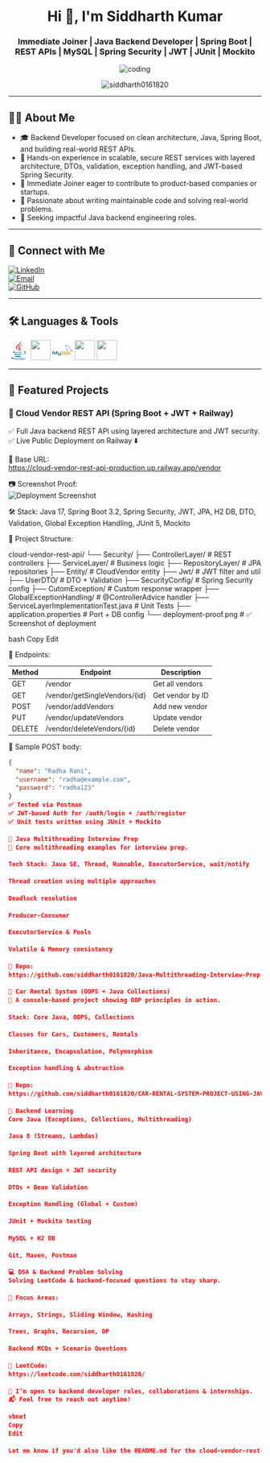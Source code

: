 <h1 align="center">Hi 👋, I'm Siddharth Kumar</h1>  
<h3 align="center">Immediate Joiner | Java Backend Developer | Spring Boot | REST APIs | MySQL | Spring Security | JWT | JUnit | Mockito</h3>

<p align="center">
  <img src="https://user-images.githubusercontent.com/55389276/140866485-8fb1c876-9a8f-4d6a-98dc-08c4981eaf70.gif" alt="coding" width="400"/>
</p>

<p align="center">
  <img src="https://komarev.com/ghpvc/?username=siddharth0161820&label=Profile%20views&color=0e75b6&style=flat" alt="siddharth0161820" />
</p>

---

## 👨‍💻 About Me

- 🎓 Backend Developer focused on clean architecture, Java, Spring Boot, and building real-world REST APIs.  
- 🧠 Hands-on experience in scalable, secure REST services with layered architecture, DTOs, validation, exception handling, and JWT-based Spring Security.  
- 💼 Immediate Joiner eager to contribute to product-based companies or startups.  
- 🔄 Passionate about writing maintainable code and solving real-world problems.  
- 🎯 Seeking impactful Java backend engineering roles.

---

## 🔗 Connect with Me

[![LinkedIn](https://img.shields.io/badge/LinkedIn-blue?style=for-the-badge&logo=linkedin)](https://www.linkedin.com/in/siddharthkumar16/)  
[![Email](https://img.shields.io/badge/Email-grey?style=for-the-badge&logo=gmail)](mailto:siddharth0161820@gmail.com)  
[![GitHub](https://img.shields.io/badge/GitHub-black?style=for-the-badge&logo=github)](https://github.com/siddharth0161820)

---

## 🛠️ Languages & Tools

<p align="left">
  <img src="https://raw.githubusercontent.com/devicons/devicon/master/icons/java/java-original.svg" width="40" height="40"/>
  <img src="https://www.vectorlogo.zone/logos/springio/springio-icon.svg" width="40" height="40"/>
  <img src="https://raw.githubusercontent.com/devicons/devicon/master/icons/mysql/mysql-original-wordmark.svg" width="40" height="40"/>
  <img src="https://www.vectorlogo.zone/logos/getpostman/getpostman-icon.svg" width="40" height="40"/>
  <img src="https://www.vectorlogo.zone/logos/git-scm/git-scm-icon.svg" width="40" height="40"/>
</p>

---

## 📂 Featured Projects

### 🔹 Cloud Vendor REST API (Spring Boot + JWT + Railway)

✅ Full Java backend REST API using layered architecture and JWT security.  
✅ Live Public Deployment on Railway ⬇️

🔗 Base URL:  
https://cloud-vendor-rest-api-production.up.railway.app/vendor

📷 Screenshot Proof:  
![Deployment Screenshot](https://github.com/siddharth0161820/cloud-vendor-rest-api/blob/master/Security/deployment-proof.png)

🛠️ Stack: Java 17, Spring Boot 3.2, Spring Security, JWT, JPA, H2 DB, DTO, Validation, Global Exception Handling, JUnit 5, Mockito

📁 Project Structure:

cloud-vendor-rest-api/
└── Security/
├── ControllerLayer/ # REST controllers
├── ServiceLayer/ # Business logic
├── RepositoryLayer/ # JPA repositories
├── Entity/ # CloudVendor entity
├── Jwt/ # JWT filter and util
├── UserDTO/ # DTO + Validation
├── SecurityConfig/ # Spring Security config
├── CutomException/ # Custom response wrapper
├── GlobalExceptionHandling/ # @ControllerAdvice handler
├── ServiceLayerImplementationTest.java # Unit Tests
├── application.properties # Port + DB config
└── deployment-proof.png # ✅ Screenshot of deployment

bash
Copy
Edit

📮 Endpoints:

| Method | Endpoint                       | Description              |
|--------|--------------------------------|--------------------------|
| GET    | /vendor                        | Get all vendors          |
| GET    | /vendor/getSingleVendors/{id}  | Get vendor by ID         |
| POST   | /vendor/addVendors             | Add new vendor           |
| PUT    | /vendor/updateVendors          | Update vendor            |
| DELETE | /vendor/deleteVendors/{id}     | Delete vendor            |

📝 Sample POST body:

```json
{
  "name": "Radha Rani",
  "username": "radha@example.com",
  "password": "radha123"
}
✅ Tested via Postman
✅ JWT-based Auth for /auth/login + /auth/register
✅ Unit tests written using JUnit + Mockito

🔹 Java Multithreading Interview Prep
🧠 Core multithreading examples for interview prep.

Tech Stack: Java SE, Thread, Runnable, ExecutorService, wait/notify

Thread creation using multiple approaches

Deadlock resolution

Producer-Consumer

ExecutorService & Pools

Volatile & Memory consistency

🔗 Repo:
https://github.com/siddharth0161820/Java-Multithreading-Interview-Prep

🔹 Car Rental System (OOPS + Java Collections)
🚗 A console-based project showing OOP principles in action.

Stack: Core Java, OOPS, Collections

Classes for Cars, Customers, Rentals

Inheritance, Encapsulation, Polymorphism

Exception handling & abstraction

🔗 Repo:
https://github.com/siddharth0161820/CAR-RENTAL-SYSTEM-PROJECT-USING-JAVA-OOPS-CONCEPT

📘 Backend Learning
Core Java (Exceptions, Collections, Multithreading)

Java 8 (Streams, Lambdas)

Spring Boot with layered architecture

REST API design + JWT security

DTOs + Bean Validation

Exception Handling (Global + Custom)

JUnit + Mockito testing

MySQL + H2 DB

Git, Maven, Postman

💻 DSA & Backend Problem Solving
Solving LeetCode & backend-focused questions to stay sharp.

📍 Focus Areas:

Arrays, Strings, Sliding Window, Hashing

Trees, Graphs, Recursion, DP

Backend MCQs + Scenario Questions

🔗 LeetCode:
https://leetcode.com/siddharth0161820/

💼 I’m open to backend developer roles, collaborations & internships.
📬 Feel free to reach out anytime!

vbnet
Copy
Edit

Let me know if you'd also like the README.md for the cloud-vendor-rest-api project to be merged into this GitHub profile, or kept separate as it is now.








